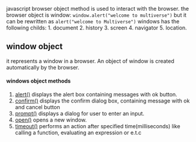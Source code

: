 javascript browser object method is used to interact with the browser.
the browser object is window:
    `window.alert("welcome to multiverse")` but it can be rewritten as `alert("welcome to Multiverse")`
windows has the following childs:
    1. document
    2. history
    3. screen
    4. navigator
    5. location.
## window object
it represents a window in a browser. An object of window is created automatically by the browser.
#### windows object methods
1. [alert()](./src/alert.js)
    displays the alert box containing messages with ok button.
2. [confirm()](./src/confirm.js)
    displays the confirm dialog box, containing message with ok and cancel button
3. [prompt()](./src/prompt.js)
    displays a dialog for user to enter an input.
4. [open()](./src/open.js)
    opens a new window.
5. [timeout()](./src/timeout.js)
    performs an action after specified time(milliseconds) like calling a function, evaluating an expression or e.t.c
